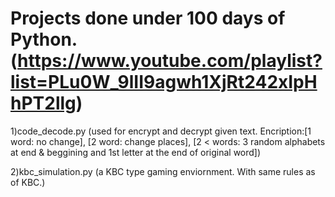 # Projects done under 100 days of Python. (https://www.youtube.com/playlist?list=PLu0W_9lII9agwh1XjRt242xIpHhPT2llg)

1)code_decode.py (used for encrypt and decrypt given text. Encription:[1 word: no change], [2 word: change places], [2 < words: 3 random alphabets at end & beggining and 1st                         letter at the end of original word])

2)kbc_simulation.py (a KBC type gaming enviornment. With same rules as of KBC.)
